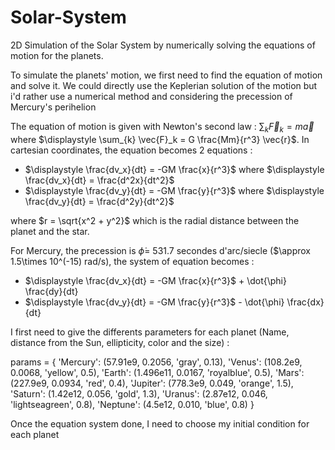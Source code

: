 # Solar-System
2D Simulation of the Solar System by numerically solving the equations of motion for the planets.

To simulate the planets' motion, we first need to find the equation of motion and solve it.
We could directly use the Keplerian solution of the motion but i'd rather use a numerical method and considering the precession of Mercury's perihelion

The equation of motion is given with Newton's second law : $\displaystyle \sum_{k} \vec{F}_k = m\vec{a}$ where $\displaystyle \sum_{k} \vec{F}_k = G \frac{Mm}{r^3} \vec{r}$.
In cartesian coordinates, the equation becomes 2 equations :

 - $\displaystyle \frac{dv_x}{dt} = -GM \frac{x}{r^3}$ where $\displaystyle \frac{dv_x}{dt} = \frac{d^2x}{dt^2}$
 - $\displaystyle \frac{dv_y}{dt} = -GM \frac{y}{r^3}$ where $\displaystyle \frac{dv_y}{dt} = \frac{d^2y}{dt^2}$

where $r = \sqrt{x^2 + y^2}$ which is the radial distance between the planet and the star.

For Mercury, the precession is $\dot{\phi} =$ 531.7 secondes d'arc/siecle ($\approx 1.5\times 10^(-15) rad/s), the system of equation becomes : 

 - $\displaystyle \frac{dv_x}{dt} = -GM \frac{x}{r^3}$ + \dot{\phi} \frac{dy}{dt}
 - $\displaystyle \frac{dv_y}{dt} = -GM \frac{y}{r^3}$ - \dot{\phi} \frac{dx}{dt}

I first need to give the differents parameters for each planet (Name, distance from the Sun, ellipticity, color and the size) :

params = {
    'Mercury': (57.91e9, 0.2056, 'gray', 0.13),
    'Venus': (108.2e9, 0.0068, 'yellow', 0.5),
    'Earth': (1.496e11, 0.0167, 'royalblue', 0.5),
    'Mars': (227.9e9, 0.0934, 'red', 0.4),
    'Jupiter': (778.3e9, 0.049, 'orange', 1.5),
    'Saturn': (1.42e12, 0.056, 'gold', 1.3),
    'Uranus': (2.87e12, 0.046, 'lightseagreen', 0.8),
    'Neptune': (4.5e12, 0.010, 'blue', 0.8)
}

Once the equation system done, I need to choose my initial condition for each planet 

